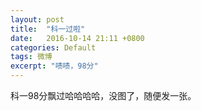 ```yaml
---
layout: post
title:  "科一过啦"
date:   2016-10-14 21:11 +0800
categories: Default
tags: 微博
excerpt: "啧啧，98分"
---
```


科一98分飘过哈哈哈哈，没图了，随便发一张。